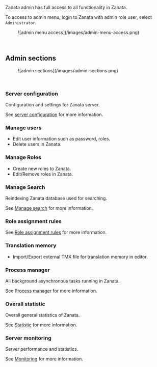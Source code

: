 Zanata admin has full access to all functionality in Zanata.

To access to admin menu, login to Zanata with admin role user, select `Administrator`.
<figure>
![admin menu access](/images/admin-menu-access.png)
</figure>
<br/>

## Admin sections
<figure>
![admin sections](/images/admin-sections.png)
</figure>
<br/>

### Server configuration

Configuration and settings for Zanata server.

See [server configuration](/user-guide/admin/server-config) for more information.

### Manage users

- Edit user information such as password, roles.
- Delete users in Zanata.


### Manage Roles

- Create new roles to Zanata.
- Edit/Remove roles in Zanata.

### Manage Search

Reindexing Zanata database used for searching. 

See [Manage search](/user-guide/admin/manage-search) for more information.

### Role assignment rules

See [Role assignment rules](/user-guide/admin/role-assignment-rules) for more information.

### Translation memory

- Import/Export external TMX file for translation memory in editor.

### Process manager

All background asynchronous tasks running in Zanata.

See [Process manager](/user-guide/admin/process-manager) for more information.

### Overall statistic

Overall general statistics of Zanata.

See [Statistic](/user-guide/admin/statistic) for more information.

### Server monitoring

Server performance and statistics.

See [Monitoring](/user-guide/admin/monitoring) for more information.